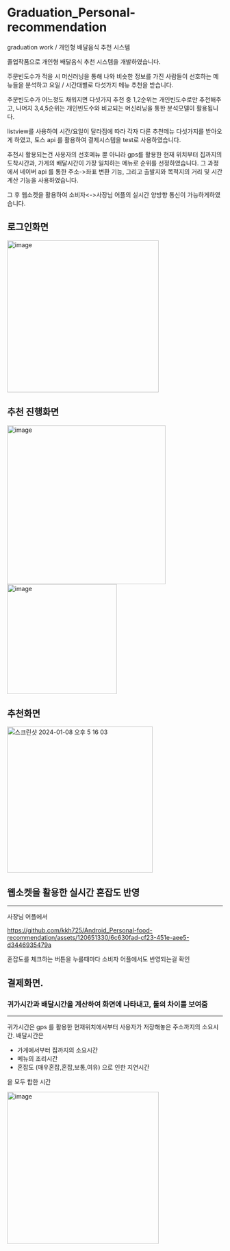 
# Graduation_Personal-recommendation

graduation work / 개인형 배달음식 추천 시스템

졸업작품으로 개인형 배달음식 추천 시스템을 개발하였습니다.

주문빈도수가 적을 시 머신러닝을 통해 나와 비슷한 정보를 가진 사람들이 선호하는 메뉴들을 분석하고
요일 / 시간대별로 다섯가지 메뉴 추천을 받습니다.

주문빈도수가 어느정도 채워지면 다섯가지 추천 중 1,2순위는 개인빈도수로만 추천해주고,
나머지 3,4,5순위는 개인빈도수와 비교되는 머신러닝을 통한 분석모델이 활용됩니다.

listview를 사용하여 시간/요일이 달라짐에 따라 각자 다른 추천메뉴 다섯가지를 받아오게 하였고,
토스 api 를 활용하여 결제시스템을 test로 사용하였습니다.

추천시 활용되는건 사용자의 선호메뉴 뿐 아니라 gps를 활용한 현재 위치부터 집까지의 도착시간과,
가게의 배달시간이 가장 일치하는 메뉴로 순위를 선정하였습니다. 그 과정에서 네이버 api 를 통한 주소->좌표 변환 기능, 그리고 출발지와 목적지의 거리 및 시간 계산 기능을 사용하였습니다.

그 후 웹소켓을 활용하여 소비자<->사장님 어플의 실시간 양방향 통신이 가능하게하였습니다.

## 로그인화면
<img width="354" alt="image" src="https://github.com/kkh725/Android_Personal-food-recommendation/assets/120651330/b940668f-cffe-4703-8e45-dc37c9a0d16e">

## 추천 진행화면
<img width="370" alt="image" src="https://github.com/kkh725/Android_Personal-food-recommendation/assets/120651330/863e0508-9e79-4db9-8fc5-ffc929a66f77">
<img width="256" alt="image" src="https://github.com/kkh725/Android_Personal-food-recommendation/assets/120651330/e43512c5-6dfa-4db1-aca2-4a927fff2c0b">



## 추천화면 
<img width="340" alt="스크린샷 2024-01-08 오후 5 16 03" src="https://github.com/kkh725/Android_Personal-food-recommendation/assets/120651330/70aa896b-614d-479f-b083-c24c96b6eae0">

## 웹소켓을 활용한 실시간 혼잡도 반영 
----------
사장님 어플에서 

https://github.com/kkh725/Android_Personal-food-recommendation/assets/120651330/6c630fad-cf23-451e-aee5-d3446935479a

혼잡도를 체크하는 버튼을 누를때마다 소비자 어플에서도 반영되는걸 확인


## 결제화면.
### 귀가시간과 배달시간을 계산하여 화면에 나타내고, 둘의 차이를 보여줌
---------

귀가시간은 gps 를 활용한 현재위치에서부터 사용자가 저장해놓은 주소까지의 소요시간.
배달시간은
- 가게에서부터 집까지의 소요시간
- 메뉴의 조리시간
- 혼잡도 (매우혼잡,혼잡,보통,여유) 으로 인한 지연시간
  
을 모두 합한 시간

<img width="354" alt="image" src="https://github.com/kkh725/Android_Personal-food-recommendation/assets/120651330/c36b62fa-e586-42af-b94b-806add0a7ef2">









